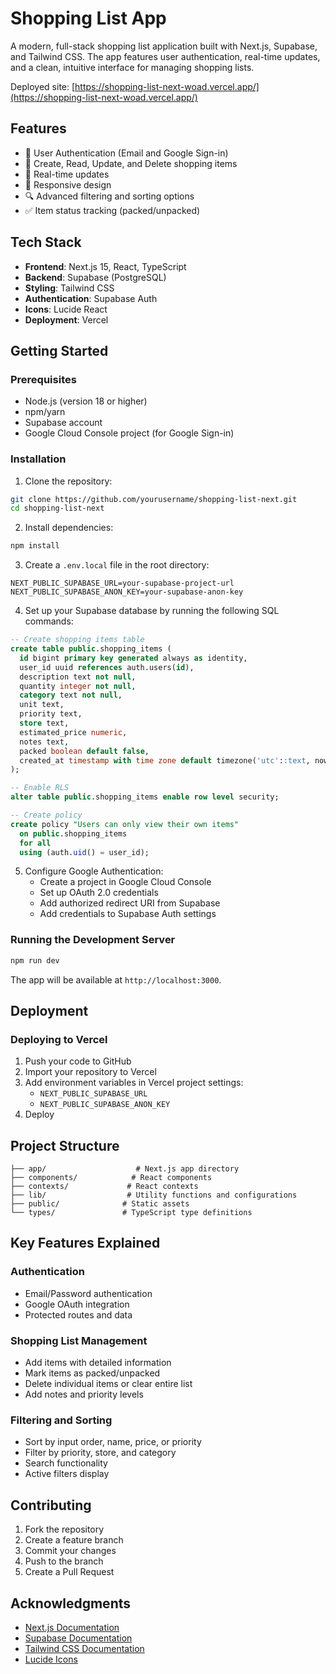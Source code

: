# Shopping List App

A modern, full-stack shopping list application built with Next.js, Supabase, and Tailwind CSS. The app features user authentication, real-time updates, and a clean, intuitive interface for managing shopping lists.

Deployed site: [https://shopping-list-next-woad.vercel.app/](https://shopping-list-next-woad.vercel.app/)

## Features

- 🔐 User Authentication (Email and Google Sign-in)
- 📝 Create, Read, Update, and Delete shopping items
- 🔄 Real-time updates
- 📱 Responsive design
- 🔍 Advanced filtering and sorting options
- ✅ Item status tracking (packed/unpacked)

## Tech Stack

- **Frontend**: Next.js 15, React, TypeScript
- **Backend**: Supabase (PostgreSQL)
- **Styling**: Tailwind CSS
- **Authentication**: Supabase Auth
- **Icons**: Lucide React
- **Deployment**: Vercel

## Getting Started

### Prerequisites

- Node.js (version 18 or higher)
- npm/yarn
- Supabase account
- Google Cloud Console project (for Google Sign-in)

### Installation

1. Clone the repository:
```bash
git clone https://github.com/yourusername/shopping-list-next.git
cd shopping-list-next
```

2. Install dependencies:
```bash
npm install
```

3. Create a `.env.local` file in the root directory:
```env
NEXT_PUBLIC_SUPABASE_URL=your-supabase-project-url
NEXT_PUBLIC_SUPABASE_ANON_KEY=your-supabase-anon-key
```

4. Set up your Supabase database by running the following SQL commands:
```sql
-- Create shopping items table
create table public.shopping_items (
  id bigint primary key generated always as identity,
  user_id uuid references auth.users(id),
  description text not null,
  quantity integer not null,
  category text not null,
  unit text,
  priority text,
  store text,
  estimated_price numeric,
  notes text,
  packed boolean default false,
  created_at timestamp with time zone default timezone('utc'::text, now()) not null
);

-- Enable RLS
alter table public.shopping_items enable row level security;

-- Create policy
create policy "Users can only view their own items"
  on public.shopping_items
  for all
  using (auth.uid() = user_id);
```

5. Configure Google Authentication:
    - Create a project in Google Cloud Console
    - Set up OAuth 2.0 credentials
    - Add authorized redirect URI from Supabase
    - Add credentials to Supabase Auth settings

### Running the Development Server

```bash
npm run dev
```

The app will be available at `http://localhost:3000`.

## Deployment

### Deploying to Vercel

1. Push your code to GitHub
2. Import your repository to Vercel
3. Add environment variables in Vercel project settings:
    - `NEXT_PUBLIC_SUPABASE_URL`
    - `NEXT_PUBLIC_SUPABASE_ANON_KEY`
4. Deploy

## Project Structure

```
├── app/                    # Next.js app directory
├── components/            # React components
├── contexts/             # React contexts
├── lib/                  # Utility functions and configurations
├── public/              # Static assets
└── types/               # TypeScript type definitions
```

## Key Features Explained

### Authentication
- Email/Password authentication
- Google OAuth integration
- Protected routes and data

### Shopping List Management
- Add items with detailed information
- Mark items as packed/unpacked
- Delete individual items or clear entire list
- Add notes and priority levels

### Filtering and Sorting
- Sort by input order, name, price, or priority
- Filter by priority, store, and category
- Search functionality
- Active filters display

## Contributing

1. Fork the repository
2. Create a feature branch
3. Commit your changes
4. Push to the branch
5. Create a Pull Request

## Acknowledgments

- [Next.js Documentation](https://nextjs.org/docs)
- [Supabase Documentation](https://supabase.com/docs)
- [Tailwind CSS Documentation](https://tailwindcss.com/docs)
- [Lucide Icons](https://lucide.dev)

